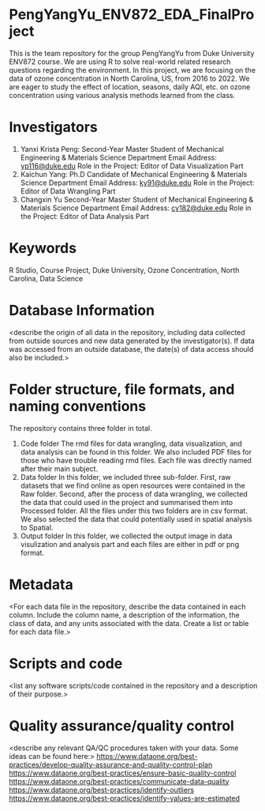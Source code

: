 # PengYangYu_ENV872_EDA_FinalProject
This is the team repository for the group PengYangYu from Duke University ENV872 course. We are using R to solve real-world related research questions regarding the environment. In this project, we are focusing on the data of ozone concentration in North Carolina, US, from 2016 to 2022. We are eager to study the effect of location, seasons, daily AQI, etc. on ozone concentration using various analysis methods learned from the class.

# Investigators
1. Yanxi Krista Peng: 
Second-Year Master Student of Mechanical Engineering & Materials Science Department
Email Address: yp116@duke.edu
   Role in the Project: Editor of Data Visualization Part
2. Kaichun Yang:
   Ph.D Candidate of Mechanical Engineering & Materials Science Department
   Email Address: ky91@duke.edu
   Role in the Project: Editor of Data Wrangling Part
3. Changxin Yu
   Second-Year Master Student of Mechanical Engineering & Materials Science Department
   Email Address: cy182@duke.edu
   Role in the Project: Editor of Data Analysis Part
   
# Keywords
R Studio, Course Project, Duke University, Ozone Concentration, North Carolina, Data Science

# Database Information
<describe the origin of all data in the repository, including data collected from outside sources and new data generated by the investigator(s). If data was accessed from an outside database, the date(s) of data access should also be included.>

# Folder structure, file formats, and naming conventions 
The repository contains three folder in total.
1. Code folder
   The rmd files for data wrangling, data visualization, and data analysis can be found in this folder. We also included PDF files for those who have trouble reading rmd files. Each file was directly named after their main subject.
2. Data folder
   In this folder, we included three sub-folder. First, raw datasets that we find online as open resources were contained in the Raw folder. Second, after the process of data wrangling, we collected the data that could used in the project and summarised them into Processed folder. All the files under this two folders are in csv format. We also selected the data that could potentially used in spatial analysis to Spatial. 
3. Output folder
   In this folder, we collected the output image in data visulization and analysis part and each files are either in pdf or png format.
  
# Metadata
<For each data file in the repository, describe the data contained in each column. Include the column name, a description of the information, the class of data, and any units associated with the data. Create a list or table for each data file.> 

# Scripts and code

<list any software scripts/code contained in the repository and a description of their purpose.>

# Quality assurance/quality control

<describe any relevant QA/QC procedures taken with your data. Some ideas can be found here:>
<https://www.dataone.org/best-practices/develop-quality-assurance-and-quality-control-plan>
<https://www.dataone.org/best-practices/ensure-basic-quality-control>
<https://www.dataone.org/best-practices/communicate-data-quality>
<https://www.dataone.org/best-practices/identify-outliers>
<https://www.dataone.org/best-practices/identify-values-are-estimated>
